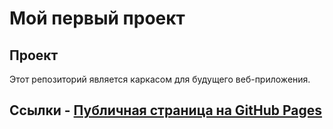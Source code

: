  # Мой первый проект 
## Проект 
Этот репозиторий является каркасом для будущего веб-приложения. 
## Ссылки - [Публичная страница на GitHub Pages](https://hsugvusrihgvir.github.io/my-awesome-project/)